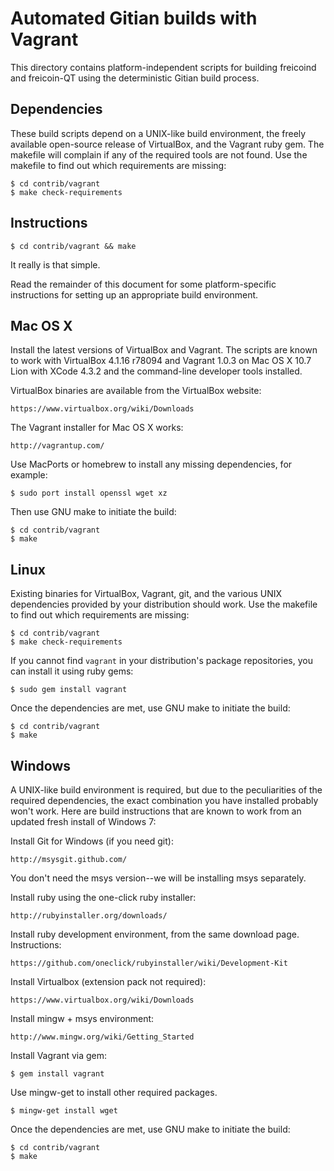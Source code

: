 Automated Gitian builds with Vagrant
====================================

This directory contains platform-independent scripts for building freicoind
and freicoin-QT using the deterministic Gitian build process.

Dependencies
------------

These build scripts depend on a UNIX-like build environment, the freely
available open-source release of VirtualBox, and the Vagrant ruby gem. The
makefile will complain if any of the required tools are not found. Use the
makefile to find out which requirements are missing:

    $ cd contrib/vagrant
    $ make check-requirements

Instructions
------------

    $ cd contrib/vagrant && make

It really is that simple.

Read the remainder of this document for some platform-specific instructions
for setting up an appropriate build environment.

Mac OS X
--------

Install the latest versions of VirtualBox and Vagrant. The scripts are known
to work with VirtualBox 4.1.16 r78094 and Vagrant 1.0.3 on Mac OS X 10.7 Lion
with XCode 4.3.2 and the command-line developer tools installed.

VirtualBox binaries are available from the VirtualBox website:

    https://www.virtualbox.org/wiki/Downloads

The Vagrant installer for Mac OS X works:

    http://vagrantup.com/

Use MacPorts or homebrew to install any missing dependencies, for example:

    $ sudo port install openssl wget xz

Then use GNU make to initiate the build:

    $ cd contrib/vagrant
    $ make

Linux
-----

Existing binaries for VirtualBox, Vagrant, git, and the various UNIX
dependencies provided by your distribution should work. Use the makefile to
find out which requirements are missing:

    $ cd contrib/vagrant
    $ make check-requirements

If you cannot find `vagrant` in your distribution's package repositories, you
can install it using ruby gems:

    $ sudo gem install vagrant

Once the dependencies are met, use GNU make to initiate the build:

    $ cd contrib/vagrant
    $ make

Windows
-------

A UNIX-like build environment is required, but due to the peculiarities of the
required dependencies, the exact combination you have installed probably won't
work. Here are build instructions that are known to work from an updated fresh
install of Windows 7:

Install Git for Windows (if you need git):

    http://msysgit.github.com/

You don't need the msys version--we will be installing msys separately.

Install ruby using the one-click ruby installer:

    http://rubyinstaller.org/downloads/

Install ruby development environment, from the same download page.
Instructions:

    https://github.com/oneclick/rubyinstaller/wiki/Development-Kit

Install Virtualbox (extension pack not required):

    https://www.virtualbox.org/wiki/Downloads

Install mingw + msys environment:

    http://www.mingw.org/wiki/Getting_Started

Install Vagrant via gem:

    $ gem install vagrant

Use mingw-get to install other required packages.

    $ mingw-get install wget

Once the dependencies are met, use GNU make to initiate the build:

    $ cd contrib/vagrant
    $ make
